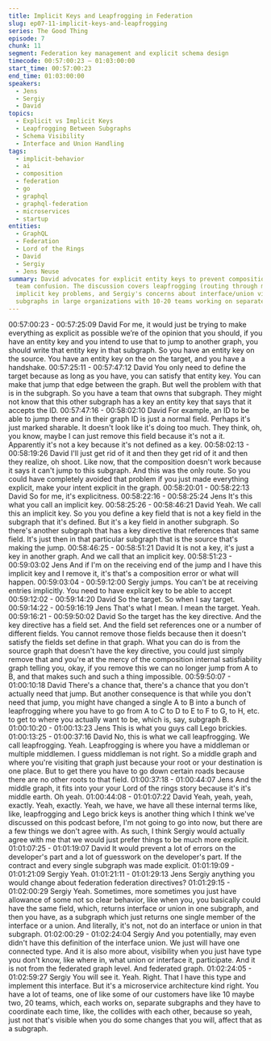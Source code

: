 ```yaml
---
title: Implicit Keys and Leapfrogging in Federation
slug: ep07-11-implicit-keys-and-leapfrogging
series: The Good Thing
episode: 7
chunk: 11
segment: Federation key management and explicit schema design
timecode: 00:57:00:23 – 01:03:00:00
start_time: 00:57:00:23
end_time: 01:03:00:00
speakers:
  - Jens
  - Sergiy
  - David
topics:
  - Explicit vs Implicit Keys
  - Leapfrogging Between Subgraphs
  - Schema Visibility
  - Interface and Union Handling
tags:
  - implicit-behavior
  - ai
  - composition
  - federation
  - go
  - graphql
  - graphql-federation
  - microservices
  - startup
entities:
  - GraphQL
  - Federation
  - Lord of the Rings
  - David
  - Sergiy
  - Jens Neuse
summary: David advocates for explicit entity keys to prevent composition errors and
  team confusion. The discussion covers leapfrogging (routing through multiple subgraphs),
  implicit key problems, and Sergiy's concerns about interface/union visibility across
  subgraphs in large organizations with 10-20 teams working on separate services.
---
```


00:57:00:23 - 00:57:25:09
David
For me, it would just be trying to make everything as explicit as possible we’re of the opinion
that you should, if you have an entity key and you intend to use that to jump to another graph,
you should write that entity key in that subgraph. So you have an entity key on the source. You
have an entity key on the on the target, and you have a handshake.
00:57:25:11 - 00:57:47:12
David
You only need to define the target because as long as you have, you can satisfy that entity key.
You can make that jump that edge between the graph. But well the problem with that is in the
subgraph. So you have a team that owns that subgraph. They might not know that this other
subgraph has a key an entity key that says that it accepts the ID.
00:57:47:16 - 00:58:02:10
David
For example, an ID to be able to jump there and in their graph ID is just a normal field. Perhaps
it's just marked sharable. It doesn't look like it's doing too much. They think, oh, you know,
maybe I can just remove this field because it's not a it. Apparently it's not a key because it's not
defined as a key.
00:58:02:13 - 00:58:19:26
David
I'll just get rid of it and then they get rid of it and then they realize, oh shoot. Like now, that the
composition doesn't work because it says it can't jump to this subgraph. And this was the only
route. So you could have completely avoided that problem if you just made everything explicit,
make your intent explicit in the graph.
00:58:20:01 - 00:58:22:13
David
So for me, it's explicitness.
00:58:22:16 - 00:58:25:24
Jens
It's this what you call an implicit key.
00:58:25:26 - 00:58:46:21
David
Yeah. We call this an implicit key. So you you define a key field that is not a key field in the
subgraph that it's defined. But it's a key field in another subgraph. So there's another subgraph
that has a key directive that references that same field. It's just then in that particular subgraph
that is the source that's making the jump.
00:58:46:25 - 00:58:51:21
David
It is not a key, it's just a key in another graph. And we call that an implicit key.
00:58:51:23 - 00:59:03:02
Jens
And if I'm on the receiving end of the jump and I have this implicit key and I remove it, it's that's
a composition error or what will happen.
00:59:03:04 - 00:59:12:00
Sergiy
jumps.
You can't be at receiving entries implicitly. You need to have explicit key to be able to accept
00:59:12:02 - 00:59:14:20
David
So the target. So when I say target.
00:59:14:22 - 00:59:16:19
Jens
That's what I mean. I mean the target. Yeah.
00:59:16:21 - 00:59:50:02
David
So the target has the key directive. And the key directive has a field set. And the field set
references one or a number of different fields. You cannot remove those fields because then it
doesn't satisfy the fields set define in that graph. What you can do is from the source graph that
doesn't have the key directive, you could just simply remove that and you're at the mercy of the
composition internal satisfiability graph telling you, okay, if you remove this we can no longer
jump from A to B, and that makes such and such a thing impossible.
00:59:50:07 - 01:00:10:18
David
There's a chance that, there's a chance that you don't actually need that jump. But another
consequence is that while you don't need that jump, you might have changed a single A to B
into a bunch of leapfrogging where you have to go from A to C to D to E to F to G, to H, etc. to
get to where you actually want to be, which is, say, subgraph B.
01:00:10:20 - 01:00:13:23
Jens
This is what you guys call Lego brickies.
01:00:13:25 - 01:00:37:16
David
No, this is what we call leapfrogging. We call leapfrogging. Yeah. Leapfrogging is where you
have a middleman or multiple middlemen. I guess middleman is not right. So a middle graph
and where you're visiting that graph just because your root or your destination is one place. But
to get there you have to go down certain roads because there are no other roots to that field.
01:00:37:18 - 01:00:44:07
Jens
And the middle graph, it fits into your your Lord of the rings story because it's it's middle earth.
Oh yeah.
01:00:44:08 - 01:01:07:22
David
Yeah, yeah, yeah, exactly. Yeah, exactly. Yeah, we have, we have all these internal terms like,
like, leapfrogging and Lego brick keys is another thing which I think we've discussed on this
podcast before, I'm not going to go into now, but there are a few things we don't agree with. As
such, I think Sergiy would actually agree with me that we would just prefer things to be much
more explicit.
01:01:07:25 - 01:01:19:07
David
It would prevent a lot of errors on the developer's part and a lot of guesswork on the developer's
part. If the contract and every single subgraph was made explicit.
01:01:19:09 - 01:01:21:09
Sergiy
Yeah.
01:01:21:11 - 01:01:29:13
Jens
Sergiy anything you would change about federation federation directives?
01:01:29:15 - 01:02:00:29
Sergiy
Yeah. Sometimes, more sometimes you just have allowance of some not so clear behavior, like
when you, you basically could have the same field, which, returns interface or union in one
subgraph, and then you have, as a subgraph which just returns one single member of the
interface or a union. And literally, it's not, not do an interface or union in that subgraph.
01:02:00:29 - 01:02:24:04
Sergiy
And you potentially, may even didn't have this definition of the interface union. We just will have
one connected type. And it is also more about, visibility when you just have type you don't know,
like where in, what union or interface it, participate. And it is not from the federated graph level.
And federated graph.
01:02:24:05 - 01:02:59:27
Sergiy
You will see it. Yeah. Right. That I have this type and implement this interface. But it's a
microservice architecture kind right. You have a lot of teams, one of like some of our customers
have like 10 maybe two, 20 teams, which, each works on, separate subgraphs and they have to
coordinate each time, like, the collides with each other, because so yeah, just not that's visible
when you do some changes that you will, affect that as a subgraph.